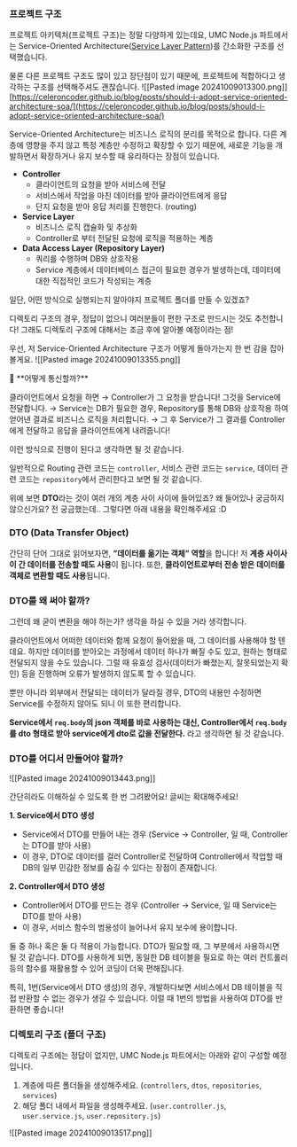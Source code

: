 ### 프로젝트 구조

프로젝트 아키텍처(프로젝트 구조)는 정말 다양하게 있는데요, UMC Node.js 파트에서는 Service-Oriented Architecture([Service Layer Pattern](https://en.wikipedia.org/wiki/Service_layer_pattern))를 간소화한 구조를 선택했습니다.

물론 다른 프로젝트 구조도 많이 있고 장단점이 있기 때문에, 프로젝트에 적합하다고 생각하는 구조를 선택해주셔도 괜찮습니다.
![[Pasted image 20241009013300.png]]
[https://celeroncoder.github.io/blog/posts/should-i-adopt-service-oriented-architecture-soa/](https://celeroncoder.github.io/blog/posts/should-i-adopt-service-oriented-architecture-soa/)

Service-Oriented Architecture는 비즈니스 로직의 분리를 목적으로 합니다. 다른 계층에 영향을 주지 않고 특정 계층만 수정하고 확장할 수 있기 때문에, 새로운 기능을 개발하면서 확장하거나 유지 보수할 때 유리하다는 장점이 있습니다.

- **Controller**
    - 클라이언트의 요청을 받아 서비스에 전달
    - 서비스에서 작업을 마친 데이터를 받아 클라이언트에게 응답
    - 단지 요청을 받아 응답 처리를 진행한다. (routing)
- **Service Layer**
    - 비즈니스 로직 캡슐화 및 추상화
    - Controller로 부터 전달된 요청에 로직을 적용하는 계층
- **Data Access Layer (Repository Layer)**
    - 쿼리를 수행하며 DB와 상호작용
    - Service 계층에서 데이터베이스 접근이 필요한 경우가 발생하는데, 데이터에 대한 직접적인 코드가 작성되는 계층

일단, 어떤 방식으로 실행되는지 알아야지 프로젝트 폴더를 만들 수 있겠죠?

디렉토리 구조의 경우, 정답이 없으니 여러분들이 편한 구조로 만드시는 것도 추천합니다! 그래도 디렉토리 구조에 대해서는 조금 후에 알아볼 예정이라는 점!

우선, 저 Service-Oriented Architecture 구조가 어떻게 돌아가는지 한 번 감을 잡아볼게요.
![[Pasted image 20241009013355.png]]

<aside> 🤝 **어떻게 통신할까?**

클라이언트에서 요청을 하면 → Controller가 그 요청을 받습니다! 그것을 Service에 전달합니다. → Service는 DB가 필요한 경우, Repository를 통해 DB와 상호작용 하여 얻어낸 결과로 비즈니스 로직을 처리합니다. → 그 후 Service가 그 결과를 Controller에게 전달하고 응답을 클라이언트에게 내려줍니다!

</aside>

이런 방식으로 진행이 된다고 생각하면 될 것 같습니다.

일반적으로 Routing 관련 코드는 `controller`, 서비스 관련 코드는 `service`, 데이터 관련 코드는 `repository`에서 관리한다고 보면 될 것 같습니다.

위에 보면 **DTO**라는 것이 여러 개의 계층 사이 사이에 들어있죠? 왜 들어있나 궁금하지 않으신가요? 전 궁금했는데.. 그렇다면 아래 내용을 확인해주세요 :D

### DTO (Data Transfer Object)

간단히 단어 그대로 읽어보자면, **”데이터를 옮기는 객체” 역할**을 합니다! 저 **계층 사이사이 간 데이터를 전송할 때도 사용**이 됩니다. 또한, **클라이언트로부터 전송 받은 데이터를 객체로 변환할 때도 사용**됩니다.

### DTO를 왜 써야 할까?

그런데 왜 굳이 변환을 해야 하는가? 생각을 하실 수 있을 거라 생각합니다.

클라이언트에서 어떠한 데이터와 함께 요청이 들어왔을 때, 그 데이터를 사용해야 할 텐데요. 하지만 데이터를 받아오는 과정에서 데이터 하나가 빠질 수도 있고, 원하는 형태로 전달되지 않을 수도 있습니다. 그럴 때 유효성 검사(데이터가 빠졌는지, 잘못되었는지 확인) 등을 진행하며 오류가 발생하지 않도록 할 수 있습니다.

뿐만 아니라 외부에서 전달되는 데이터가 달라질 경우, DTO의 내용만 수정하면 Service를 수정하지 않아도 되니 이 또한 편리합니다.

**Service에서 `req.body`의 json 객체를 바로 사용하는 대신, Controller에서 `req.body`를 dto 형태로 받아 service에게 dto로 값을 전달한다.** 라고 생각하면 될 것 같습니다.

### DTO를 어디서 만들어야 할까?
![[Pasted image 20241009013443.png]]

간단히라도 이해하실 수 있도록 한 번 그려봤어요! 글씨는 확대해주세요!

**1. Service에서 DTO 생성**

- Service에서 DTO를 만들어 내는 경우 (Service → Controller, 일 때, Controller는 DTO를 받아 사용)
- 이 경우, DTO로 데이터를 걸러 Controller로 전달하여 Controller에서 작업할 때 DB의 일부 민감한 정보를 숨길 수 있다는 장점이 존재합니다.

**2. Controller에서 DTO 생성**

- Controller에서 DTO를 만드는 경우 (Controller → Service, 일 때 Service는 DTO를 받아 사용)
- 이 경우, 서비스 함수의 범용성이 늘어나서 유지 보수에 용이합니다.

둘 중 하나 혹은 둘 다 적용이 가능합니다. DTO가 필요할 때, 그 부분에서 사용하시면 될 것 같습니다. DTO를 사용하게 되면, 동일한 DB 테이블을 필요로 하는 여러 컨트롤러 등의 함수를 재활용할 수 있어 코딩이 더욱 편해집니다.

특히, 1번(Service에서 DTO 생성)의 경우, 개발하다보면 서비스에서 DB 테이블을 직접 반환할 수 없는 경우가 생길 수 있습니다. 이럴 때 1번의 방법을 사용하여 DTO를 반환하면 좋습니다!

### 디렉토리 구조 (폴더 구조)

디렉토리 구조에는 정답이 없지만, UMC Node.js 파트에서는 아래와 같이 구성할 예정입니다.

1. 계층에 따른 폴더들을 생성해주세요. (`controllers`, `dtos`, `repositories`, `services`)
2. 해당 폴더 내에서 파일을 생성해주세요. (`user.controller.js`, `user.service.js`, `user.repository.js`)

![[Pasted image 20241009013517.png]]